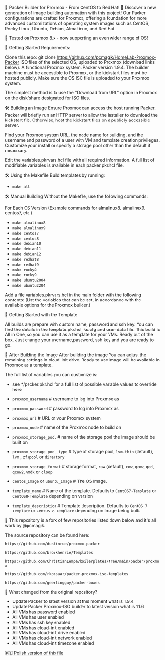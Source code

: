 🚀 Packer Builder for Proxmox - From CentOS to Red Hat! 🌌
Discover a new generation of image building automation with this project! Our Packer configurations are crafted for Proxmox, offering a foundation for more advanced customizations of operating system images such as CentOS, Rocky Linux, Ubuntu, Debian, AlmaLinux, and Red Hat.

🌟 Tested on Proxmox 8.x - now supporting an even wider range of OS!

🚀 Getting Started
Requirements:

Clone this repo: git clone https://github.com/pcmagik/HomeLab-Proxmox-Packer
ISO files of the selected OS, uploaded to Proxmox (download links below).
A functional Proxmox system.
Packer version 1.9.4.
The builder machine must be accessible to Proxmox, or the kickstart files must be hosted publicly.
Make sure the OS ISO file is uploaded to your Proxmox system.

The simplest method is to use the "Download from URL" option in Proxmox on the disk/share designated for ISO files.

🛠 Building an Image
Ensure Proxmox can access the host running Packer. Packer will briefly run an HTTP server to allow the installer to download the kickstart file. Otherwise, host the kickstart files on a publicly accessible server.

Find your Proxmox system URL, the node name for building, and the username and password of a user with VM and template creation privileges. Customize your install or specify a storage pool other than the default if necessary.

Edit the variables.pkrvars.hcl file with all required information. A full list of modifiable variables is available in each packer.pkr.hcl file.

🛠 Using the Makefile
Build templates by running:

* `make all`

🛠 Manual Building
Without the Makefile, use the following commands:

For Each OS Version
(Example commands for almalinux8, almalinux9, centos7, etc.)


* `make almalinux8`
* `make almalinux9`
* `make centos7`
* `make centos8`
* `make debian10`
* `make debian11`
* `make debian12`
* `make redhat8`
* `make redhat9`
* `make rocky8`
* `make rocky9`
* `make ubuntu2004`
* `make ubuntu2204`


Add a file variables.pkrvars.hcl in the main folder with the following contents:
(List the variables that can be set, in accordance with the available options for the Proxmox builder.)


🚀 Getting Started with the Template

All builds are prepare with custom name, password and ssh key. You can find the details in the template.pkr.hcl, ks.cfg and user-data file.
This build is All in One, so you can use it as a template for your VMs. Ready out of the box. Just change your username,password, ssh key and you are ready to go.

🌟 After Building the Image
After building the image You can adjust the remaining settings in cloud-init drive. Ready to use image will be available in Proxmox as a template.


The full list of variables you can customize is:

* see */packer.pkr.hcl for a full list of possible variable values to override here

* `proxmox_username` # username to log into Proxmox as
* `proxmox_password` # password to log into Proxmox as
* `proxmox_url` # URL of your Proxmox system
* `proxmox_node` # name of the Proxmox node to build on
* `proxmox_storage_pool` # name of the storage pool the image should be built on
* `proxmox_storage_pool_type` # type of storage pool, `lvm-thin` (default), `lvm` , `zfspool` or `directory`
* `proxmox_storage_format` # storage format, `raw` (default), `cow`, `qcow`, `qed`, `qcow2`, `vmdk` or `cloop`
* `centos_image` or `ubuntu_image` # The OS image.
* `template_name` # Name of the template. Defaults to `CentOS7-Template` or `CentOS8-Template` depending on version
* `template_description` # Template description. Defaults to `CentOS 7 Template` or `CentOS 8 Template` depending on image being built.


🌟 This repository is a fork of few repositories listed down below and it's all work by @pcmagik.

The source repository can be found here:

`https://github.com/dustinrue/proxmox-packer`

`https://github.com/brockhenrie/Templates`

`https://github.com/ChristianLempa/boilerplates/tree/main/packer/proxmox`

`https://github.com/rkoosaar/packer-proxmox-iso-templates`

`https://github.com/geerlingguy/packer-boxes`


🌟 What changed from the original repository?
* Update Packer to latest version at this moment what is 1.9.4
* Update Packer Proxmox-ISO builder to latest version what is 1.1.6
* All VMs has password enabled
* All VMs has user enabled
* All VMs has ssh key enabled
* All VMs has cloud-init enabled
* All VMs has cloud-init drive enabled
* All VMs has cloud-init network enabled
* All VMs has cloud-init timezone enabled

[🇵🇱 Polish version of this file](README_PL.md)